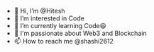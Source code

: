 - 👋 Hi, I’m @Hitesh
- 👀 I’m interested in Code 
- 🌱 I’m currently learning Code😆
- 💞️ I'm passionate about Web3 and Blockchain
- 📫 How to reach me @shashi2612

<!---
shashi2612/shashi2612 is a ✨ special ✨ repository because its `README.md` (this file) appears on your GitHub profile.
You can click the Preview link to take a look at your changes.
--->

